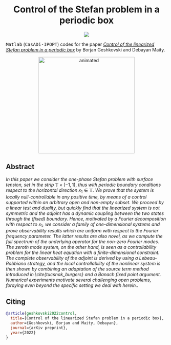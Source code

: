 <!-- Title -->
<h1 align="center">
  Control of the Stefan problem in a periodic box
</h1>

<p align="center">
  <img src="https://zenodo.org/badge/DOI/10.1142/S0218202523500136.svg" link="https://doi.org/10.1142/S0218202523500136">
</p>

<tt>Matlab</tt> (<tt>CasADi-IPOPT</tt>) codes for the paper 
[*Control of the linearized Stefan problem in a periodic box*](https://doi.org/10.48550/arXiv.2203.03012) by Borjan Geshkovski and Debayan Maity. 

<p align="center">
  <img src="figures/stefan-video.gif" alt="animated" width="300"/>
</p>

## Abstract

*In this paper we consider the one-phase Stefan problem with surface tension, set in the strip* $\mathbb{T}\times(-1,1)$, *thus with periodic boundary conditions respect to the horizontal direction* $x_1\in\mathbb{T}$. *We prove that the system is locally null-controllable in any positive time, by means of a control supported within an arbitrary open and non-empty subset. We proceed by a linear test and duality, but quickly find that the linearized system is not symmetric and the adjoint has a dynamic coupling between the two states through the (fixed) boundary. Hence, motivated by a Fourier decomposition with respect to* $x_1$*, we consider a family of one-dimensional systems and prove observability results which are uniform with respect to the Fourier frequency parameter. The latter results are also novel, as we compute the full spectrum of the underlying operator for the non-zero Fourier modes. The zeroth mode system, on the other hand, is seen as a controllability problem for the linear heat equation with a finite-dimensional constraint. The complete observability of the adjoint is derived by using a Lebeau-Robbiano strategy, and the local controllability of the nonlinear system is then shown by combining an adaptation of the source term method introduced in \cite{tucsnak_burgers} and a Banach fixed point argument. Numerical experiments motivate several challenging open problems, foraying even beyond the specific setting we deal with herein..*

## Citing

```bibtex
@article{geshkovski2022control,
  title={Control of the linearized Stefan problem in a periodic box},
  author={Geshkovski, Borjan and Maity, Debayan},
  journal={arXiv preprint},
  year={2022}
}
```
